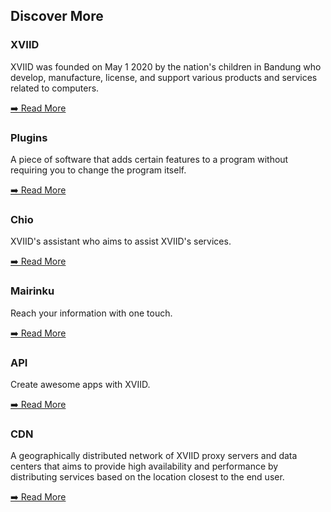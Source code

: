 ## Discover More

### XVIID

XVIID was founded on May 1 2020 by the nation's children in Bandung who develop, manufacture, license, and support various products and services related to computers.

[➡️ Read More](https://github.com/officialxviid/officialxviid/tree/main/xviid.net)

### Plugins

A piece of software that adds certain features to a program without requiring you to change the program itself.

[➡️ Read More](https://github.com/officialxviid/officialxviid/tree/main/plugins.xviid.net)

### Chio

XVIID's assistant who aims to assist XVIID's services.

[➡️ Read More](https://github.com/officialxviid/officialxviid/tree/main/chio.xviid.net)

### Mairinku

Reach your information with one touch.

[➡️ Read More](https://github.com/officialxviid/officialxviid/tree/main/mairinku.com)

### API

Create awesome apps with XVIID.

[➡️ Read More](https://github.com/officialxviid/officialxviid/tree/main/api.xviid.net)

### CDN

A geographically distributed network of XVIID proxy servers and data centers that aims to provide high availability and performance by distributing services based on the location closest to the end user.

[➡️ Read More](https://github.com/officialxviid/officialxviid/tree/main/cdn.xviid.net)
